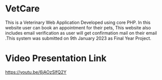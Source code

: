 # VetCare
This is a Veterinary Web Application Developed using core PHP. In this website user can book an appointment for their pets, This website also includes email verification as user will get confirmation mail on their email .This system was submitted on  9th January 2023 as Final Year Project.

# Video Presentation Link
https://youtu.be/6jAOzSlfQ2Y
